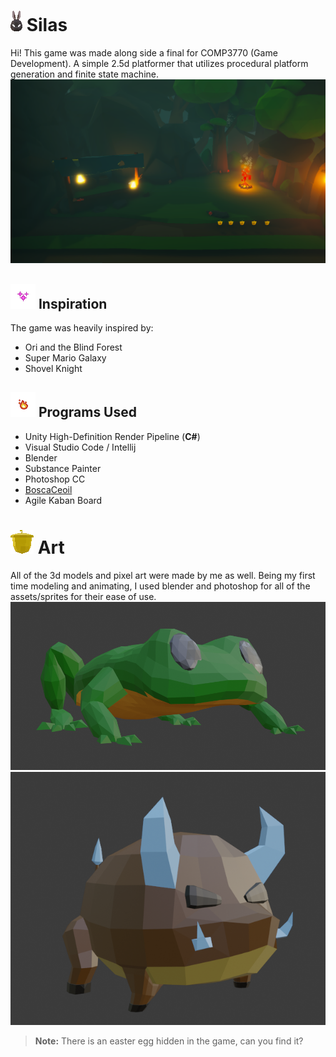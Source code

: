 # ![Silas_Head](https://github.com/christoparadis/Silas/blob/main/Assets/Assets_Models/UI/Health/_ilas_Head.png?raw=true) Silas

Hi! This game was made along side a final for COMP3770 (Game Development). 
A simple 2.5d platformer that utilizes procedural platform generation and finite state machine.
![Silas_Landscape](https://github.com/christoparadis/Silas/blob/main/ReadmePicture/e4b6bba782f3774425bedd170fb50836.png?raw=true)


## ![Silas_Teleport](https://github.com/christoparadis/Silas/blob/main/Assets/Assets_Models/UI/PowerUps/PowerUP_UI_Teleport.png?raw=true) Inspiration 

The game was heavily inspired by:
 - Ori and the Blind Forest
 - Super Mario Galaxy
 - Shovel Knight

## ![Silas_FireBall](https://github.com/christoparadis/Silas/blob/main/Assets/Assets_Models/UI/PowerUps/PowerUP_UI_Fire.png?raw=true) Programs Used

 - Unity High-Definition Render Pipeline (**C#**)
 - Visual Studio Code / Intellij 
 - Blender 
 - Substance Painter
 - Photoshop CC
 - [BoscaCeoil](https://boscaceoil.net/)
 - Agile Kaban Board

# ![Silas_Acorn](https://github.com/christoparadis/Silas/blob/main/Assets/Assets_Models/UI/Resources/Acorn.png?raw=true) Art

All of the 3d models and pixel art were made by me as well.
Being my first time modeling and animating, I used blender and photoshop for all of the assets/sprites for their ease of use.
![Silas_Frog](https://github.com/christoparadis/Silas/blob/main/ReadmePicture/04d764328194c428a12fd91e28e08ab5.png?raw=true)
![Silas_Hog](https://github.com/christoparadis/Silas/blob/main/ReadmePicture/2e7174ec5448741dda062578dca256fe.png?raw=true)
> **Note:** There is an easter egg hidden in the game, can you find it?


